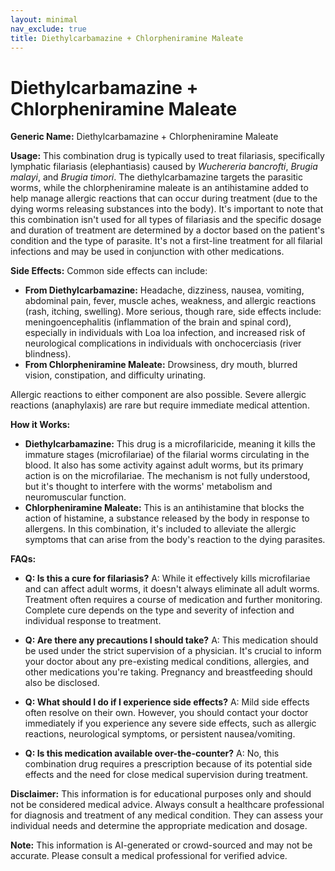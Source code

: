 ```yaml
---
layout: minimal
nav_exclude: true
title: Diethylcarbamazine + Chlorpheniramine Maleate
---
```


# Diethylcarbamazine + Chlorpheniramine Maleate

**Generic Name:** Diethylcarbamazine + Chlorpheniramine Maleate

**Usage:** This combination drug is typically used to treat filariasis, specifically lymphatic filariasis (elephantiasis) caused by *Wuchereria bancrofti*, *Brugia malayi*, and *Brugia timori*.  The diethylcarbamazine targets the parasitic worms, while the chlorpheniramine maleate is an antihistamine added to help manage allergic reactions that can occur during treatment (due to the dying worms releasing substances into the body).  It's important to note that this combination isn't used for all types of filariasis and the specific dosage and duration of treatment are determined by a doctor based on the patient's condition and the type of parasite.  It's not a first-line treatment for all filarial infections and may be used in conjunction with other medications.


**Side Effects:** Common side effects can include:

* **From Diethylcarbamazine:** Headache, dizziness, nausea, vomiting, abdominal pain, fever, muscle aches, weakness, and allergic reactions (rash, itching, swelling).  More serious, though rare, side effects include:  meningoencephalitis (inflammation of the brain and spinal cord), especially in individuals with Loa loa infection, and increased risk of neurological complications in individuals with onchocerciasis (river blindness).
* **From Chlorpheniramine Maleate:**  Drowsiness, dry mouth, blurred vision, constipation, and difficulty urinating.

Allergic reactions to either component are also possible.  Severe allergic reactions (anaphylaxis) are rare but require immediate medical attention.


**How it Works:**

* **Diethylcarbamazine:** This drug is a microfilaricide, meaning it kills the immature stages (microfilariae) of the filarial worms circulating in the blood.  It also has some activity against adult worms, but its primary action is on the microfilariae. The mechanism is not fully understood, but it's thought to interfere with the worms' metabolism and neuromuscular function.
* **Chlorpheniramine Maleate:** This is an antihistamine that blocks the action of histamine, a substance released by the body in response to allergens.  In this combination, it's included to alleviate the allergic symptoms that can arise from the body's reaction to the dying parasites.


**FAQs:**

* **Q: Is this a cure for filariasis?**  A:  While it effectively kills microfilariae and can affect adult worms, it doesn't always eliminate all adult worms.  Treatment often requires a course of medication and further monitoring.  Complete cure depends on the type and severity of infection and individual response to treatment.

* **Q: Are there any precautions I should take?** A: This medication should be used under the strict supervision of a physician.  It's crucial to inform your doctor about any pre-existing medical conditions, allergies, and other medications you're taking. Pregnancy and breastfeeding should also be disclosed.

* **Q: What should I do if I experience side effects?** A: Mild side effects often resolve on their own.  However, you should contact your doctor immediately if you experience any severe side effects, such as allergic reactions, neurological symptoms, or persistent nausea/vomiting.

* **Q: Is this medication available over-the-counter?** A: No, this combination drug requires a prescription because of its potential side effects and the need for close medical supervision during treatment.


**Disclaimer:** This information is for educational purposes only and should not be considered medical advice.  Always consult a healthcare professional for diagnosis and treatment of any medical condition.  They can assess your individual needs and determine the appropriate medication and dosage.


**Note:** This information is AI-generated or crowd-sourced and may not be accurate. Please consult a medical professional for verified advice.
